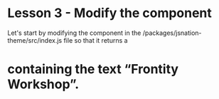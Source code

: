# Lesson 3 - Modify the <Root> component

Let's start by modifying the <Root> component in the /packages/jsnation-theme/src/index.js file so that it returns a <h1> containing the text “Frontity Workshop”.
